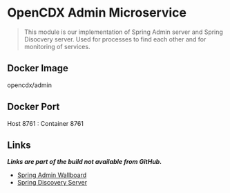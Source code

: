 # OpenCDX Admin Microservice
> This module is our implementation of Spring Admin server and Spring Disocvery server. Used for processes to find each other and for monitoring of services.

## Docker Image
opencdx/admin

## Docker Port
Host 8761 : Container 8761

## Links
_**Links are part of the build not available from GitHub.**_
- [Spring Admin Wallboard](http://localhost:8761/admin/wallboard)
- [Spring Discovery Server](http://localhost:8761)

